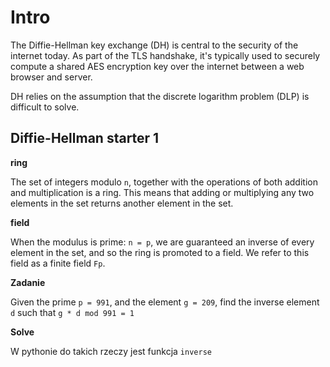 # Intro

The Diffie-Hellman key exchange (DH) is central to the security of the internet today. As part of the TLS handshake, it's typically used to securely compute a shared AES encryption key over the internet between a web browser and server.

DH relies on the assumption that the discrete logarithm problem (DLP) is difficult to solve. 

## Diffie-Hellman starter 1

**ring**

The set of integers modulo `n`, together with the operations of both addition and multiplication is a ring. This means that adding or multiplying any two elements in the set returns another element in the set.

**field**

When the modulus is prime: `n = p`, we are guaranteed an inverse of every element in the set, and so the ring is promoted to a field. We refer to this field as a finite field `Fp`.

**Zadanie**

Given the prime `p = 991`, and the element `g = 209`, find the inverse element `d` such that `g * d mod 991 = 1`

**Solve**

W pythonie do takich rzeczy jest funkcja `inverse`

